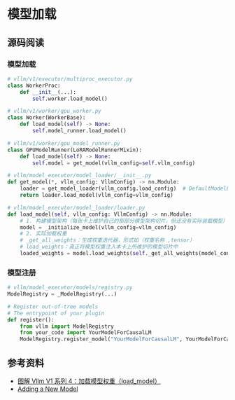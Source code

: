# 模型加载

## 源码阅读

### 模型加载

```python
# vllm/v1/executor/multiproc_executor.py
class WorkerProc:
    def __init__(...):
        self.worker.load_model()

# vllm/v1/worker/gpu_worker.py
class Worker(WorkerBase):
    def load_model(self) -> None:
        self.model_runner.load_model()

# vllm/v1/worker/gpu_model_runner.py
class GPUModelRunner(LoRAModelRunnerMixin):
    def load_model(self) -> None:
        self.model = get_model(vllm_config=self.vllm_config)

# vllm/model_executor/model_loader/__init__.py
def get_model(*, vllm_config: VllmConfig) -> nn.Module:
    loader = get_model_loader(vllm_config.load_config)  # DefaultModelLoader
    return loader.load_model(vllm_config=vllm_config)

# vllm/model_executor/model_loader/loader.py
def load_model(self, vllm_config: VllmConfig) -> nn.Module:
    # 1. 构建模型架构（每张卡上维护自己的那部分模型架构切片，但还没有实际装载模型）
    model = _initialize_model(vllm_config=vllm_config)
    # 2. 实际加载权重
    # _get_all_weights：生成权重迭代器，形式如（权重名称 ,tensor）
    # load_weights：真正将模型权重注入本卡上所维护的模型切片中
    loaded_weights = model.load_weights(self._get_all_weights(model_config, model))
```

### 模型注册

```python
# vllm/model_executor/models/registry.py
ModelRegistry = _ModelRegistry(...)

# Register out-of-tree models
# The entrypoint of your plugin
def register():
    from vllm import ModelRegistry
    from your_code import YourModelForCausalLM
    ModelRegistry.register_model("YourModelForCausalLM", YourModelForCausalLM)
```

## 参考资料

- [图解 Vllm V1 系列 4：加载模型权重（load_model）](https://zhuanlan.zhihu.com/p/1908151478557839879?share_code=RlCt8lDNStds&utm_psn=1912310198112059517)
- [Adding a New Model](https://docs.vllm.ai/en/stable/contributing/model/index.html)
